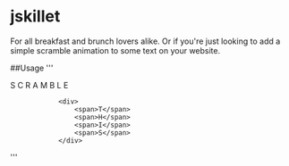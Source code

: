 # jskillet
For all breakfast and brunch lovers alike. 
Or if you're just looking to add a simple scramble animation to some text on your website.

##Usage
'''

<!--Just add the 'scramble-me' class to a correctly formatted section of HTML-->

<div class="scramble-me">
				<div>
					<span>S</span>
					<span>C</span>
					<span>R</span>
					<span>A</span>
					<span>M</span>
					<span>B</span>
					<span>L</span>
					<span>E</span>
				</div>

				<div>
					<span>T</span>
					<span>H</span>
					<span>I</span>
					<span>S</span>
				</div>
'''
